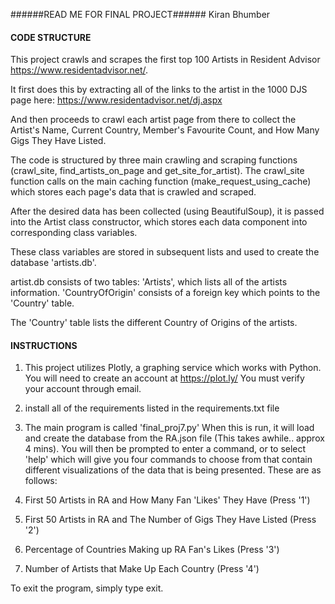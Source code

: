 ######READ ME FOR FINAL PROJECT###### Kiran Bhumber



#### CODE STRUCTURE ####

This project crawls and scrapes the first top 100 Artists in Resident Advisor <https://www.residentadvisor.net/>.

It first does this by extracting all of the links to the artist in the 1000 DJS page here:
<https://www.residentadvisor.net/dj.aspx>

And then proceeds to crawl each artist page from there to collect the Artist's Name, Current Country, Member's Favourite Count, and How Many Gigs They Have Listed.

The code is structured by three main crawling and scraping functions (crawl_site, find_artists_on_page and get_site_for_artist).
The crawl_site function calls on the main caching function (make_request_using_cache) which stores each page's data that is crawled and scraped.

After the desired data has been collected (using BeautifulSoup), it is passed into the Artist class constructor, which stores each data component into corresponding class variables.

These class variables are stored in subsequent lists and used to create the database 'artists.db'.

artist.db consists of two tables:
'Artists', which lists all of the artists information. 'CountryOfOrigin' consists of a foreign key which points to the 'Country' table.

The 'Country' table lists the different Country of Origins of the artists.

#### INSTRUCTIONS ####

1. This project utilizes Plotly, a graphing service which works with Python.
You will need to create an account at <https://plot.ly/> You must verify your account through email.

2. install all of the requirements listed in the requirements.txt file


3. The main program is called 'final_proj7.py' When this is run, it will load and create the database from the RA.json file (This takes awhile.. approx 4 mins). You will then be prompted to enter a command, or to select 'help' which will give you four commands to choose from that contain different visualizations of the data that is being presented. These are as follows:
1. First 50 Artists in RA and How Many Fan 'Likes' They Have (Press '1')

2. First 50 Artists in RA and The Number of Gigs They Have Listed (Press '2')

3. Percentage of Countries Making up RA Fan's Likes (Press '3')

4. Number of Artists that Make Up Each Country (Press '4')

 To exit the program, simply type exit.
